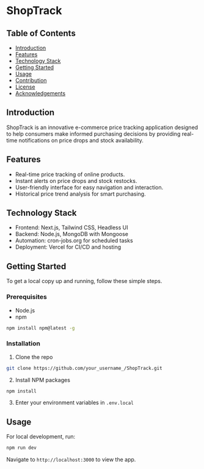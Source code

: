 # ShopTrack

## Table of Contents
- [Introduction](#introduction)
- [Features](#features)
- [Technology Stack](#technology-stack)
- [Getting Started](#getting-started)
- [Usage](#usage)
- [Contribution](#contribution)
- [License](#license)
- [Acknowledgements](#acknowledgements)

## Introduction
ShopTrack is an innovative e-commerce price tracking application designed to help consumers make informed purchasing decisions by providing real-time notifications on price drops and stock availability.

## Features
- Real-time price tracking of online products.
- Instant alerts on price drops and stock restocks.
- User-friendly interface for easy navigation and interaction.
- Historical price trend analysis for smart purchasing.

## Technology Stack
- Frontend: Next.js, Tailwind CSS, Headless UI
- Backend: Node.js, MongoDB with Mongoose
- Automation: cron-jobs.org for scheduled tasks
- Deployment: Vercel for CI/CD and hosting

## Getting Started
To get a local copy up and running, follow these simple steps.

### Prerequisites
- Node.js
- npm

```bash
npm install npm@latest -g
```

### Installation
1. Clone the repo
```bash
git clone https://github.com/your_username_/ShopTrack.git
```
2. Install NPM packages
```bash
npm install
```
3. Enter your environment variables in `.env.local`

## Usage
For local development, run:
```bash
npm run dev
```
Navigate to `http://localhost:3000` to view the app.
